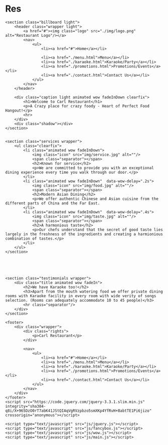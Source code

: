 # Res
<!DOCTYPE html>
<html lang="en">
<head>
	<title>Welcome to Carl Restaurant</title>
	<meta charset="utf-8">
	<meta name="author" content="pixelhint.com">
	<meta name="description" content="Sublime Stunning free HTML5/CSS3 website template"/>
	<link rel="stylesheet" type="text/css" href="css/reset.css">
	<link rel="stylesheet" type="text/css" href="css/fancybox.css">
	<link rel="stylesheet" type="text/css" href="css/animate.css">
	<link rel="stylesheet" type="text/css" href="css/main.css">

</head>
<body>

	<section class="billboard light">
		<header class="wrapper light">
			<a href="#"><img class="logo" src="./img/logo.png" alt="Restaurant Logo"/></a>
			<nav>
				<ul>
					<li><a href="#">Home</a></li>
					
					<li><a href="./menu.html">Menu</a></li>
					<li><a href="./karaoke.html">Karaoke/Party</a></li>
					<li><a href="./promotions.html">Promotions/Events</a></li>
					<li><a href="./contact.html">Contact Us</a></li>
				</ul>
			</nav>
		</header>

		<div class="caption light animated wow fadeInDown clearfix">
			<h1>Welcome to Carl Restaurant</h1>
			<p>A Crazy place for crazy foody - Heart of Perfect Food Hangout!</p>
			<hr>
		</div>
		<div class="shadow"></div>
	</section>


	<section class="services wrapper">
		<ul class="clearfix">
			<li class="animated wow fadeInDown">
				<img class="icon" src="img/service.jpg" alt=""/>
				<span class="separator"></span>
				<h2>Known for service</h2>
				<p>We are committed to provide you with an exceptional dining experience every time you walk through our door.</p>
			</li>
			<li class="animated wow fadeInDown"  data-wow-delay=".2s">
				<img class="icon" src="img/food.jpg" alt=""/>
				<span class="separator"></span>
				<h2>Modern Asian Dining</h2>
				<p>We offer authentic Chinese and Asian cuisine from the different parts of China and the Far East.
			</li>
			<li class="animated wow fadeInDown"  data-wow-delay=".4s">
				<img class="icon" src="img/taste.jpg" alt=""/>
				<span class="separator"></span>
				<h2>A harmonious taste</h2>
				<p>Our chefs understand that the secret of good taste lies largely in the freshness of the ingredients and creating a harmionious combination of tastes.</p>
			</li>
		</ul>
	</section>


	


	<section class="testimonials wrapper">
		<div class="title animated wow fadeIn">
			<h2>We have Karaoke too!</h2>
			<h3>Apart from the mouth watering food we offer private dining rooms with Karaoke facility in every room with wide verity of songs selection. (Rooms can adequately accommodate 10 to 45 people)</h3>
			<hr class="separator"/>
		</div>
	</section>

	<footer>
		<div class="wrapper">
			<div class="rights">
				<p>Carl Restaurant</p>
			</div>

			<nav>
				<ul>
					<li><a href="#">Home</a></li>
					<li><a href="./menu.html">Menu</a></li>
					<li><a href="./karaoke.html">Karaoke/Party</a></li>
					<li><a href="./promotions.html">Promotions/Events</a></li>
					<li><a href="./contact.html">Contact Us</a></li>
				</ul>
			</nav>
		</div>		
	</footer>
	<script src="https://code.jquery.com/jquery-3.3.1.slim.min.js" integrity="sha384-q8i/X+965DzO0rT7abK41JStQIAqVgRVzpbzo5smXKp4YfRvH+8abtTE1Pi6jizo" crossorigin="anonymous"></script>
<script src="https://cdnjs.cloudflare.com/ajax/libs/popper.js/1.14.7/umd/popper.min.js" integrity="sha384-UO2eT0CpHqdSJQ6hJty5KVphtPhzWj9WO1clHTMGa3JDZwrnQq4sF86dIHNDz0W1" crossorigin="anonymous"></script>
<script src="https://stackpath.bootstrapcdn.com/bootstrap/4.3.1/js/bootstrap.min.js" integrity="sha384-JjSmVgyd0p3pXB1rRibZUAYoIIy6OrQ6VrjIEaFf/nJGzIxFDsf4x0xIM+B07jRM" crossorigin="anonymous"></script>
    <script type="text/javascript" src="js/jquery.js"></script>
    <script type="text/javascript" src="js/fancybox.js"></script>
    <script type="text/javascript" src="js/wow.js"></script>
    <script type="text/javascript" src="js/main.js"></script>
</body>
</html>
